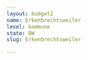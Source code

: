 ```yaml
---
layout: budget2
name: Erkenbrechtsweiler
level: kommune
state: BW
slug: Erkenbrechtsweiler

---
```



